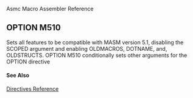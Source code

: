 Asmc Macro Assembler Reference

## OPTION M510

Sets all features to be compatible with MASM version 5.1, disabling the SCOPED argument and enabling OLDMACROS, DOTNAME, and, OLDSTRUCTS. OPTION M510 conditionally sets other arguments for the OPTION directive

#### See Also

[Directives Reference](readme.md)